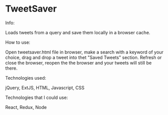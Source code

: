# TweetSaver
Info:

Loads tweets from a query and save them locally in a browser cache.

How to use:

Open tweetsaver.html file in browser, make a search with a keyword of your choice, drag and drop a tweet into thet "Saved Tweets" section. Refresh or close the browser, reopen the the browser and your tweets will still be there.

Technologies used:

jQuery, ExtJS, HTML, Javascript, CSS

Technologies that I could use:

React, Redux, Node
